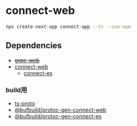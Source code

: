 # connect-web

```sh
npx create-next-app connect-app --ts --use-npm
```

## Dependencies
- ~~[grpc-web](https://github.com/grpc/grpc-web)~~
- [connect-web](https://www.npmjs.com/package/@bufbuild/connect-web)
  - [connect-es](https://github.com/bufbuild/connect-es)
### build用
- [ts-proto](https://github.com/stephenh/ts-proto)
- [@bufbuild/protoc-gen-connect-web](https://github.com/bufbuild/connect-es/tree/main/packages/protoc-gen-connect-web)
- [@bufbuild/protoc-gen-connect-es](https://github.com/bufbuild/connect-es/tree/main/packages/protoc-gen-connect-es)

